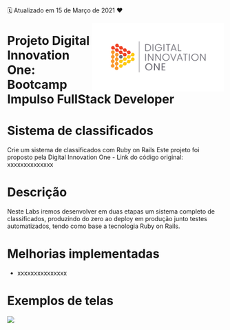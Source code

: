 :spiral_calendar: Atualizado em 15 de Março de 2021 :heart:

<img align="right" alt="GIF" height="160px" src="https://github.com/rdeconti/rdeconti-resources/blob/main/Digital%20Innovation%20One%20-%20Logotipo.png" />

# Projeto Digital Innovation One: Bootcamp Impulso FullStack Developer 
# Sistema de classificados
Crie um sistema de classificados com Ruby on Rails
Este projeto foi proposto pela Digital Innovation One - Link do código original: xxxxxxxxxxxxxx

# Descrição
Neste Labs iremos desenvolver em duas etapas um sistema completo de classificados, produzindo do zero ao deploy em produção junto testes automatizados, tendo como base a tecnologia Ruby on Rails.

# Melhorias implementadas
- xxxxxxxxxxxxxxx

# Exemplos de telas
<img src="https://github.com/rdeconti/Projeto-DIO-Ruby-Sistema-De-Classificados/blob/main/tela.jpg" />
